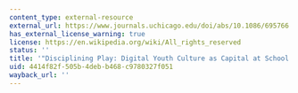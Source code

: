 ```yaml
---
content_type: external-resource
external_url: https://www.journals.uchicago.edu/doi/abs/10.1086/695766
has_external_license_warning: true
license: https://en.wikipedia.org/wiki/All_rights_reserved
status: ''
title: '"Disciplining Play: Digital Youth Culture as Capital at School."'
uid: 4414f82f-505b-4deb-b468-c9780327f051
wayback_url: ''
---
```

